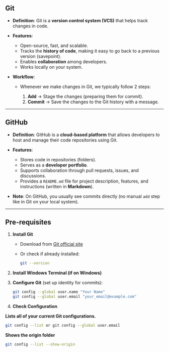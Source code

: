 ## **Git**

* **Definition**: Git is a **version control system (VCS)** that helps track changes in code.

* **Features**:

  * Open-source, fast, and scalable.
  * Tracks the **history of code**, making it easy to go back to a previous version (savepoint).
  * Enables **collaboration** among developers.
  * Works locally on your system.

* **Workflow**:

  * Whenever we make changes in Git, we typically follow 2 steps:

    1. **Add** → Stage the changes (preparing them for commit).
    2. **Commit** → Save the changes to the Git history with a message.

---

## **GitHub**

* **Definition**: GitHub is a **cloud-based platform** that allows developers to host and manage their code repositories using Git.

* **Features**:

  * Stores code in repositories (folders).
  * Serves as a **developer portfolio**.
  * Supports collaboration through pull requests, issues, and discussions.
  * Provides a `README.md` file for project description, features, and instructions (written in **Markdown**).

* **Note**: On GitHub, you usually see commits directly (no manual `add` step like in Git on your local system).

---

## **Pre-requisites**

1. **Install Git**

   * Download from [Git official site](https://git-scm.com/)
   * Or check if already installed:

     ```bash
     git --version
     ```

2. **Install Windows Terminal (if on Windows)**

3. **Configure Git** (set up identity for commits):

   ```bash
   git config --global user.name "Your Name"
   git config --global user.email "your_email@example.com"
   ```
4. **Check Configuration**

  **Lists all of your current Git configurations.**
   ```bash
   git config --list or git config --global user.email
  ```

  **Shows the origin folder**

  ```bash
  git config --list --show-origin
  ```
